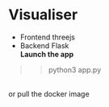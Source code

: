 # Visualiser
- Frontend threejs
- Backend Flask<br>
<b>Launch the app </b><br>
>> python3 app.py <br>
<br>
or pull the docker image 
